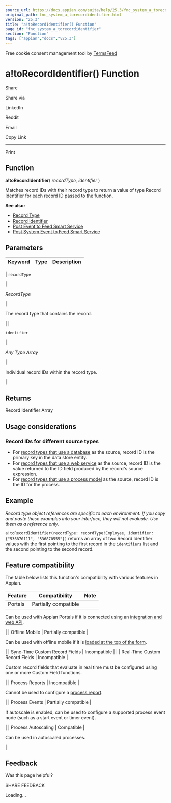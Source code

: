 ```yaml
---
source_url: https://docs.appian.com/suite/help/25.3/fnc_system_a_torecordidentifier.html
original_path: fnc_system_a_torecordidentifier.html
version: "25.3"
title: "a!toRecordIdentifier() Function"
page_id: "fnc_system_a_torecordidentifier"
section: "Function"
tags: ["appian","docs","v25.3"]
---
```



Free cookie consent management tool by [TermsFeed](https://www.termsfeed.com/)

# a!toRecordIdentifier() Function

Share

Share via

LinkedIn

Reddit

Email

Copy Link

* * *

Print

## Function

**a!toRecordIdentifier**( _recordType, identifier_ )

Matches record IDs with their record type to return a value of type Record Identifier for each record ID passed to the function.

**See also:**

-   [Record Type](Appian_Data_Types.html#record-type)
-   [Record Identifier](Appian_Data_Types.html#record-identifier)
-   [Post Event to Feed Smart Service](Post_Event_to_Feed_Smart_Service.html)
-   [Post System Event to Feed Smart Service](Post_System_Event_to_Feed_Smart_Service.html)

## Parameters

| Keyword | Type | Description |
| --- | --- | --- |
|
`recordType`

 |

_RecordType_

 |

The record type that contains the record.

 |
|

`identifier`

 |

_Any Type Array_

 |

Individual record IDs within the record type.

 |

## Returns

Record Identifier Array

## Usage considerations

### Record IDs for different source types

-   For [record types that use a database](configure-record-data-source.html#connect-to-a-database) as the source, record ID is the primary key in the data store entity.
-   For [record types that use a web service](configure-record-data-source.html#prodlink-web-service) as the source, record ID is the value returned to the ID field produced by the record's source expression.
-   For [record types that use a process model](configure-record-data-source.html#connect-to-a-process-model) as the source, record ID is the ID for the process.

## Example

_Record type object references are specific to each environment. If you copy and paste these examples into your interface, they will not evaluate. Use them as a reference only._

`a!toRecordIdentifier(recordType: recordType!Employee, identifier: {"536870111", "536870555"})` returns an array of two Record Identifier values with the first pointing to the first record in the `identifiers` list and the second pointing to the second record.

## Feature compatibility

The table below lists this function's compatibility with various features in Appian.

| Feature | Compatibility | Note |
| --- | --- | --- |
| Portals | Partially compatible |
Can be used with Appian Portals if it is connected using an [integration and web API](portals-design.html#using-partially-compatible-functions-and-objects-in-a-portal).

 |
| Offline Mobile | Partially compatible |

Can be used with offline mobile if it is [loaded at the top of the form](offline-mobile-design-best-practices.html#working-with-partially-compatible-functions).

 |
| Sync-Time Custom Record Fields | Incompatible |  |
| Real-Time Custom Record Fields | Incompatible |

Custom record fields that evaluate in real time must be configured using one or more Custom Field functions.

 |
| Process Reports | Incompatible |

Cannot be used to configure a [process report](Process_Reports.html).

 |
| Process Events | Partially compatible |

If autoscale is enabled, can be used to configure a supported process event node (such as a start event or timer event).

 |
| Process Autoscaling | Compatible |

Can be used in autoscaled processes.

 |

## Feedback

Was this page helpful?

SHARE FEEDBACK

Loading...